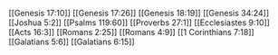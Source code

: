 [[Genesis 17:10]]
[[Genesis 17:26]]
[[Genesis 18:19]]
[[Genesis 34:24]]
[[Joshua 5:2]]
[[Psalms 119:60]]
[[Proverbs 27:1]]
[[Ecclesiastes 9:10]]
[[Acts 16:3]]
[[Romans 2:25]]
[[Romans 4:9]]
[[1 Corinthians 7:18]]
[[Galatians 5:6]]
[[Galatians 6:15]]
